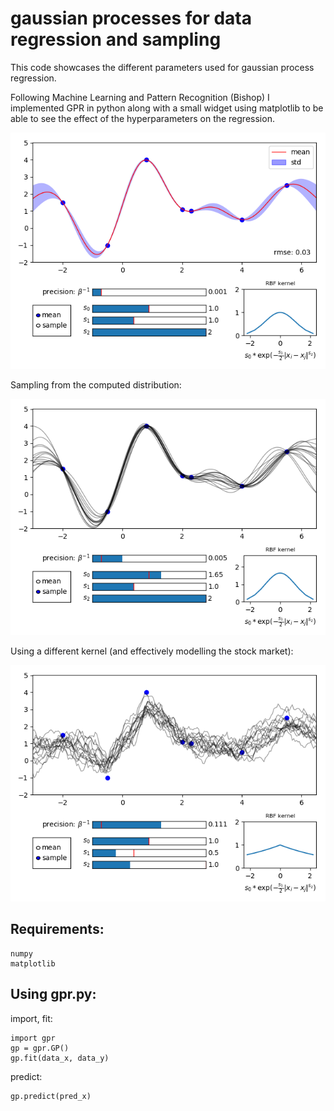 # gaussian processes for data regression and sampling

This code showcases the different parameters used for gaussian process regression.

Following Machine Learning and Pattern Recognition (Bishop) I implemented GPR in python along with a small widget using matplotlib to be able to see the effect of the hyperparameters on the regression.

![Alt text](Demo_1.png?raw=true "Demo_1")

Sampling from the computed distribution:

![Alt text](Demo_2.png?raw=true "Demo_2")

Using a different kernel (and effectively modelling the stock market):

![Alt text](Demo_3.png?raw=true "Demo_3")

## Requirements:
```
numpy
matplotlib
```

## Using gpr.py:
import, fit:
```
import gpr
gp = gpr.GP()
gp.fit(data_x, data_y)
```

predict:
```
gp.predict(pred_x)
```

